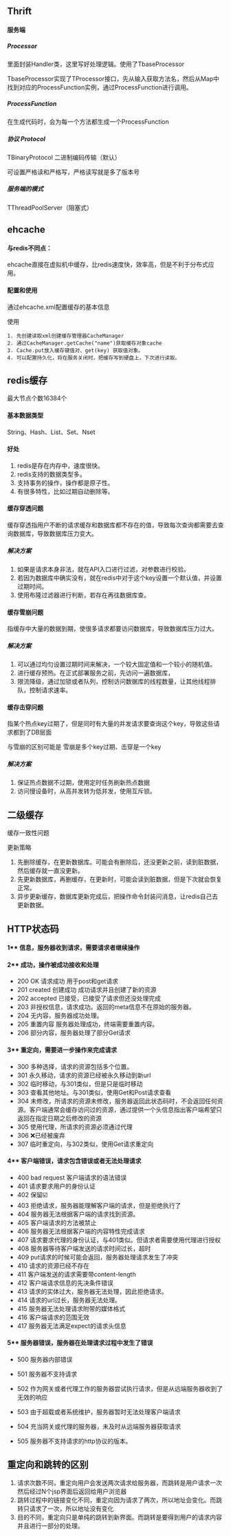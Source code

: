## Thrift

#### 服务端

##### Processor

里面封装Handler类，这里写好处理逻辑。使用了TbaseProcessor

TbaseProcessor实现了TProcessor接口，先从输入获取方法名，然后从Map中找到对应的ProcessFunction实例，通过ProcessFunction进行调用。

##### ProcessFunction

在生成代码时，会为每一个方法都生成一个ProcessFunction

##### 协议 Protocol

TBinaryProtocol 二进制编码传输（默认）

可设置严格读和严格写，严格读写就是多了版本号

##### 服务端的模式

TThreadPoolServer（阻塞式）





## ehcache

#### 与redis不同点：

ehcache直接在虚拟机中缓存，比redis速度快，效率高，但是不利于分布式应用。

#### 配置和使用

通过ehcache.xml配置缓存的基本信息

使用

 	1. 先创建读取xml创建缓存管理器CacheManager
 	2. 通过CacheManager.getCache("name")获取缓存对象cache
 	3. Cache.put放入缓存键值对、get(key) 获取值对象。
 	4. 可以配置持久化，将在服务关闭时，把缓存写到硬盘上，下次进行读取。



## redis缓存

最大节点个数16384个

#### 基本数据类型

String、Hash、List、Set、Nset

#### 好处

1. redis是存在内存中，速度很快。
2. redis支持的数据类型多。
3. 支持事务的操作，操作都是原子性。
4. 有很多特性，比如过期自动删除等。



#### 缓存穿透问题

缓存穿透指用户不断的请求缓存和数据库都不存在的值，导致每次查询都需要去查询数据库，导致数据库压力变大。

##### 解决方案

1. 如果是请求本身非法，就在API入口进行过滤，对参数进行校验。
2. 若因为数据库中确实没有，就在redis中对于这个key设置一个默认值，并设置过期时间。
3. 使用布隆过滤器进行判断，若存在再往数据库查。



#### 缓存雪崩问题

指缓存中大量的数据到期，使很多请求都要访问数据库，导致数据库压力过大。

##### 解决方案

1. 可以通过均匀设置过期时间来解决，一个较大固定值和一个较小的随机值。
2. 进行缓存预热。在正式部署服务之前，先访问一遍数据库，
3. 限流降级，通过加锁或者队列，控制访问数据库的线程数量，让其他线程排队，控制请求速率。



#### 缓存击穿问题

指某个热点key过期了，但是同时有大量的并发请求要查询这个key，导致这些请求都到了DB层面

与雪崩的区别可能是 雪崩是多个key过期、击穿是一个key

##### 解决方案

1. 保证热点数据不过期，使用定时任务刷新热点数据
2. 访问慢设备时，从高并发转为低并发，使用互斥锁。



## 二级缓存

缓存一致性问题

更新策略

1. 先删除缓存，在更新数据库。可能会有删除后，还没更新之前，读到脏数据，然后缓存就一直没更新。
2. 先更新数据库，再删缓存，在更新时，可能会读到脏数据，但是下次就会恢复正常。
3. 异步更新缓存，数据库更新完成后，把操作命令封装问消息，让redis自己去更新数据。



## HTTP状态码

#### 1** 信息，服务器收到请求，需要请求者继续操作

#### 2** 成功，操作被成功接收和处理

- 200 OK 请求成功 用于post和get请求
- 201 created 创建成功 成功请求并且创建了新的资源
- 202 accepted 已接受，已接受了请求但还没处理完成
- 203 非授权信息，请求成功。返回的meta信息不在原始的服务器。
- 204 无内容，服务器成功处理。
- 205 重置内容 服务器处理成功，终端需要重置内容。
- 206 部分内容，服务器处理了部分Get请求

#### 3** 重定向，需要进一步操作来完成请求

- 300 多种选择，请求的资源包括多个位置。
- 301 永久移动，请求的资源已经被永久移动到新url
- 302 临时移动，与301类似，但是只是临时移动
- 303 查看其他地址。与301类似，使用Get和Post请求查看
- 304 未修改，所请求的资源未修改，服务器返回此状态码时，不会返回任何资源。客户端通常会缓存访问过的资源，通过提供一个头信息指出客户端希望只返回在指定日期之后修改的资源
- 305 使用代理，所请求的资源必须通过代理
- 306 ❌已经被废弃
- 307 临时重定向，与302类似，使用Get请求重定向

#### 4** 客户端错误，请求包含错误或者无法处理请求

- 400 bad request 客户端请求的语法错误
- 401 请求要求用户的身份认证
- 402 保留☑️
- 403 拒绝请求，服务器能理解客户端的请求，但是拒绝执行了
- 404 服务器无法根据客户端的请求找到资源。
- 405 客户端请求的方法被禁止
- 406 服务器无法根据客户端的内容特性完成请求
- 407 请求要求代理的身份认证，与401类似。但请求者需要使用代理进行授权
- 408 服务器等待客户端发送的请求时间过长，超时
- 409 put请求的时候可能会返回，服务器处理请求发生了冲突
- 410 请求的资源已经不存在
- 411 客户端发送的请求需要带content-length
- 412 客户端请求信息的先决条件错误
- 413 请求的实体过大，服务器无法处理，因此拒绝请求。
- 414 请求的url过长，服务器无法处理。
- 415 服务器无法处理请求附带的媒体格式
- 416 客户端请求的范围无效
- 417 服务器无法满足expect的请求头信息

#### 5** 服务器错误，服务器在处理请求过程中发生了错误

- 500 服务器内部错误

- 501 服务器不支持请求

- 502 作为网关或者代理工作的服务器尝试执行请求，但是从远端服务器收到了无效的响应

- 503 由于超载或者系统维护，服务器暂时无法处理客户端请求

- 504 充当网关或代理的服务器，未及时从远端服务器获取请求

- 505 服务器不支持请求的http协议的版本。

  

## 重定向和跳转的区别

1. 请求次数不同，重定向用户会发送两次请求给服务器，而跳转是用户请求一次然后经过N个jsp界面后返回给用户浏览器
2. 跳转过程中的链接变化不同，重定向因为请求了两次，所以地址会变化。而跳转只请求了一次，所以地址没有变化
3. 目的不同，重定向只是单纯的跳转到新界面。而跳转是要得到用户的请求内容并且进行一部分的处理。



